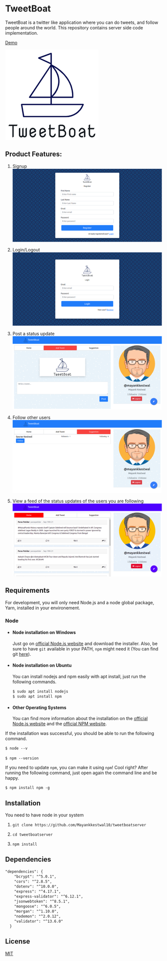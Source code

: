 # TweetBoat

TweetBoat is a twitter like application where you can do tweets, and follow people around the world. This repository contains server side code implementation.

[Demo](https://tweetboat.herokuapp.com/)

![](assets/images/tweetboat.png)

## Product Features:

1. Signup
![](assets/images/register.png)

2. Login/Logout
![](assets/images/login.png)

3. Post a status update
![](assets/images/tweet.png)

4. Follow other users
![](assets/images/follow.png)

5. View a feed of the status updates of the users you are following
![](assets/images/feed.png)

## Requirements

For development, you will only need Node.js and a node global package, Yarn, installed in your environement.

### Node
- #### Node installation on Windows

  Just go on [official Node.js website](https://nodejs.org/) and download the installer.
Also, be sure to have `git` available in your PATH, `npm` might need it (You can find git [here](https://git-scm.com/)).

- #### Node installation on Ubuntu

  You can install nodejs and npm easily with apt install, just run the following commands.

      $ sudo apt install nodejs
      $ sudo apt install npm

- #### Other Operating Systems
  You can find more information about the installation on the [official Node.js website](https://nodejs.org/) and the [official NPM website](https://npmjs.org/).

If the installation was successful, you should be able to run the following command.

    $ node --v

    $ npm --version

If you need to update `npm`, you can make it using `npm`! Cool right? After running the following command, just open again the command line and be happy.

    $ npm install npm -g

## Installation

You need to have node in your system

1. ```git clone https://github.com/Mayankkestwal10/tweetboatserver```

2. ```cd tweetboatserver```

3. ```npm install```

## Dependencies
```
"dependencies": {
    "bcrypt": "^5.0.1",
    "cors": "^2.8.5",
    "dotenv": "^10.0.0",
    "express": "^4.17.1",
    "express-validator": "^6.12.1",
    "jsonwebtoken": "^8.5.1",
    "mongoose": "^6.0.5",
    "morgan": "^1.10.0",
    "nodemon": "^2.0.12",
    "validator": "^13.6.0"
  }
```


## License
[MIT](https://choosealicense.com/licenses/mit/)

